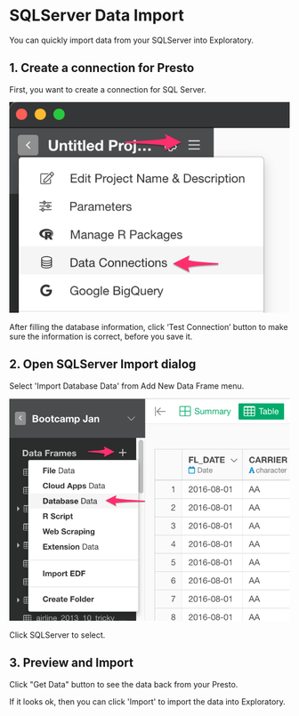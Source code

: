# SQLServer Data Import

You can quickly import data from your  SQLServer into Exploratory.

## 1. Create a connection for Presto

First, you want to create a connection for SQL Server.

![](images/connection.png)

After filling the database information, click ‘Test Connection’ button to make sure the information is correct, before you save it.


## 2. Open SQLServer Import dialog

Select 'Import Database Data' from Add New Data Frame menu.

![](images/import-database.png)

Click SQLServer to select.


## 3. Preview and Import

Click "Get Data" button to see the data back from your Presto.


If it looks ok, then you can click 'Import' to import the data into Exploratory.
